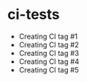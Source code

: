 # ci-tests

* Creating CI tag #1
* Creating CI tag #2
* Creating CI tag #3
* Creating CI tag #4
* Creating CI tag #5

